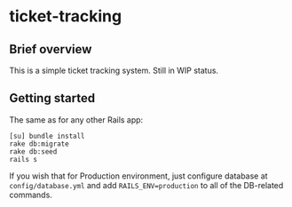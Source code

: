# ticket-tracking

## Brief overview

This is a simple ticket tracking system. Still in WIP status.

## Getting started

The same as for any other Rails app:

    [su] bundle install
    rake db:migrate
    rake db:seed
    rails s

If you wish that for Production environment, just configure database at `config/database.yml` and add `RAILS_ENV=production` to all of the DB-related commands.